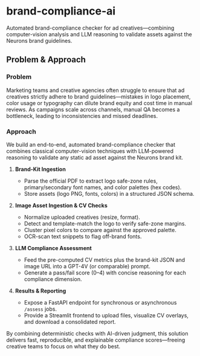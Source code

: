 # brand-compliance-ai
Automated brand-compliance checker for ad creatives—combining computer-vision analysis and LLM reasoning to validate assets against the Neurons brand guidelines.


## Problem & Approach

### Problem  
Marketing teams and creative agencies often struggle to ensure that ad creatives strictly adhere to brand guidelines—mistakes in logo placement, color usage or typography can dilute brand equity and cost time in manual reviews. As campaigns scale across channels, manual QA becomes a bottleneck, leading to inconsistencies and missed deadlines.

### Approach  
We build an end-to-end, automated brand-compliance checker that combines classical computer-vision techniques with LLM-powered reasoning to validate any static ad asset against the Neurons brand kit.  

1. **Brand-Kit Ingestion**  
   - Parse the official PDF to extract logo safe-zone rules, primary/secondary font names, and color palettes (hex codes).  
   - Store assets (logo PNG, fonts, colors) in a structured JSON schema.

2. **Image Asset Ingestion & CV Checks**  
   - Normalize uploaded creatives (resize, format).  
   - Detect and template-match the logo to verify safe-zone margins.  
   - Cluster pixel colors to compare against the approved palette.  
   - OCR-scan text snippets to flag off-brand fonts.

3. **LLM Compliance Assessment**  
   - Feed the pre-computed CV metrics plus the brand-kit JSON and image URL into a GPT-4V (or comparable) prompt.  
   - Generate a pass/fail score (0–4) with concise reasoning for each compliance dimension.

4. **Results & Reporting**  
   - Expose a FastAPI endpoint for synchronous or asynchronous `/assess` jobs.  
   - Provide a Streamlit frontend to upload files, visualize CV overlays, and download a consolidated report.  

By combining deterministic checks with AI-driven judgment, this solution delivers fast, reproducible, and explainable compliance scores—freeing creative teams to focus on what they do best.  
